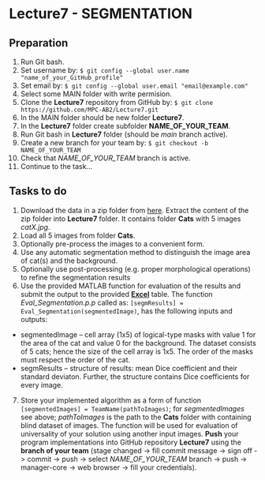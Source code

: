 # Lecture7 - SEGMENTATION

## Preparation

1. Run Git bash.
2. Set username by: `$ git config --global user.name "name_of_your_GitHub_profile"`
3. Set email by: `$ git config --global user.email "email@example.com"`
4. Select some MAIN folder with write permision.
5. Clone the **Lecture7** repository from GitHub by: `$ git clone https://github.com/MPC-AB2/Lecture7.git`
6. In the MAIN folder should be new folder **Lecture7**.
7. In the **Lecture7** folder create subfolder **NAME_OF_YOUR_TEAM**.
8. Run Git bash in **Lecture7** folder (should be *main* branch active).
9. Create a new branch for your team by: `$ git checkout -b NAME_OF_YOUR_TEAM`
10. Check that  *NAME_OF_YOUR_TEAM* branch is active.
11. Continue to the task...

## Tasks to do

1. Download the data in a zip folder from [here](https://www.vut.cz/www_base/vutdisk.php?i=286946a1bd). Extract the content of the zip folder into **Lecture7** folder. It contains folder **Cats** with 5 images *catX.jpg*.
2. Load all 5 images from folder **Cats**.
3. Optionally pre-process the images to a convenient form.
4. Use any automatic segmentation method to distinguish the image area of cat(s) and the background.
5. Optionally use post-processing (e.g. proper morphological operations) to refine the segmentation results 
6. Use the provided MATLAB function for evaluation of the results and submit the output to the provided [**Excel**](https://docs.google.com/spreadsheets/d/1eVXez4Z985BxftOCF1nldSYCXMIimW3E/edit?usp=sharing&ouid=105272487043795807825&rtpof=true&sd=true) table. The function *Eval_Segmentation.p.p* called as:
`[segmResults] = Eval_Segmentation(segmentedImage)`,
has the following inputs and outputs:
  * segmentedImage – cell array (1x5) of logical-type masks with value 1 for the area of the cat and value 0 for the background. The dataset consists of 5 cats; hence the size of the cell array is 1x5. The order of the masks must respect the order of the cat.
  * segmResults – structure of results: mean Dice coefficient and their standard deviaton. Further, the structure contains Dice coefficients for every image.
7. Store your implemented algorithm as a form of function `[segmentedImages] = TeamName(pathToImages)`; for *segmentedImages* see above; *pathToImages* is the path to the **Cats** folder with containing blind dataset of images. The function will be used for evaluation of universality of your solution using another input images. **Push** your program implementations into GitHub repository **Lecture7** using the **branch of your team** (stage changed -> fill commit message -> sign off -> commit -> push -> select *NAME_OF_YOUR_TEAM* branch -> push -> manager-core -> web browser -> fill your credentials).
